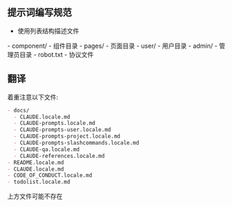 ## 提示词编写规范

- 使用列表结构描述文件

<Examples>
<GoodExample>
- component/ - 组件目录
- pages/ - 页面目录
</GoodExample>
<GoodExample>
- user/ - 用户目录
- admin/ - 管理员目录
  - robot.txt - 协议文件
</GoodExample>
</Examples>

## 翻译

着重注意以下文件:

```markdown
- docs/
  - CLAUDE.locale.md
  - CLAUDE-prompts.locale.md
  - CLAUDE-prompts-user.locale.md
  - CLAUDE-prompts-project.locale.md
  - CLAUDE-prompts-slashcommands.locale.md
  - CLAUDE-qa.locale.md
  - CLAUDE-references.locale.md
- README.locale.md
- CLAUDE.locale.md
- CODE_OF_CONDUCT.locale.md
- todolist.locale.md
```

上方文件可能不存在
